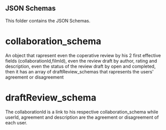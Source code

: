 ## JSON Schemas

This folder contains the JSON Schemas.

# collaboration_schema

An object that rapresent even the coperative review by his 2 first effective fields (collaborationId,filmId), even the review draft by author, rating and description, even the status of the review draft by open and completed, then it has an array of draftReview_schemas that rapresents the users' agreement or disagreement

# draftReview_schema

The collaborationId is a link to his respective collaboration_schema while userId, agreement and description are the agreement or disagreement of each user.
